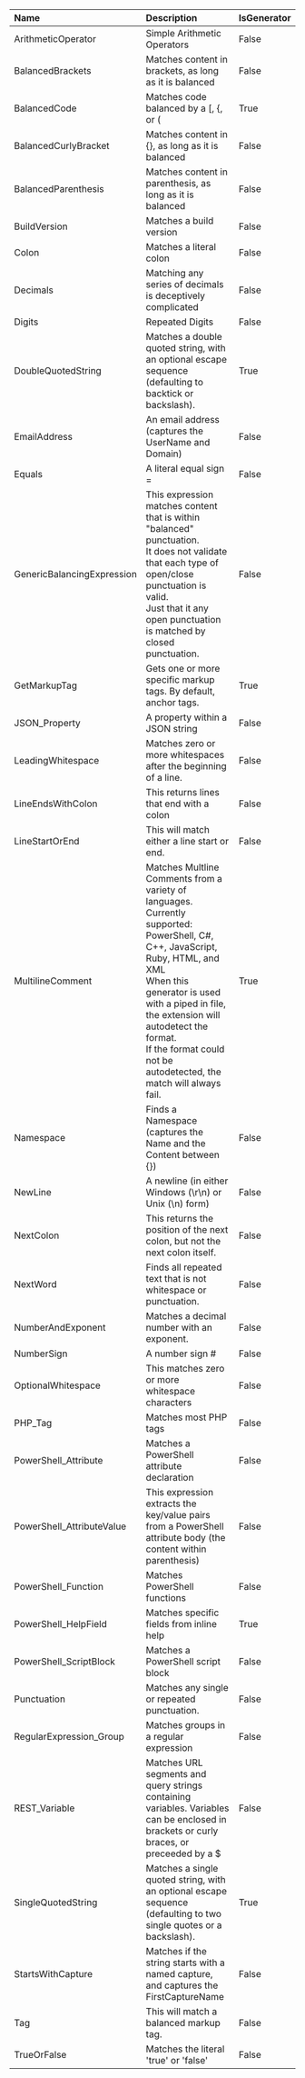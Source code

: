 ﻿|Name|Description|IsGenerator|
|:---|:----------|:----------|
|ArithmeticOperator|Simple Arithmetic Operators|False|
|BalancedBrackets|Matches content in brackets, as long as it is balanced|False|
|BalancedCode|Matches code balanced by a [, {, or (<br/>|True|
|BalancedCurlyBracket|Matches content in {}, as long as it is balanced|False|
|BalancedParenthesis|Matches content in parenthesis, as long as it is balanced|False|
|BuildVersion|Matches a build version|False|
|Colon|Matches a literal colon|False|
|Decimals|Matching any series of decimals is deceptively complicated|False|
|Digits|Repeated Digits|False|
|DoubleQuotedString|Matches a double quoted string, with an optional escape sequence (defaulting to backtick or backslash).<br/>|True|
|EmailAddress|An email address (captures the UserName and Domain)|False|
|Equals|A literal equal sign =|False|
|GenericBalancingExpression|This expression matches content that is within "balanced" punctuation.<br/>It does not validate that each type of open/close punctuation is valid.<br/>Just that it any open punctuation is matched by closed punctuation.|False|
|GetMarkupTag|Gets one or more specific markup tags.  By default, anchor tags.<br/>|True|
|JSON_Property|A property within a JSON string|False|
|LeadingWhitespace|Matches zero or more whitespaces after the beginning of a line.|False|
|LineEndsWithColon|This returns lines that end with a colon|False|
|LineStartOrEnd|This will match either a line start or end.|False|
|MultilineComment|Matches Multline Comments from a variety of languages.<br/>Currently supported: PowerShell, C#, C++, JavaScript, Ruby, HTML, and XML<br/>When this generator is used with a piped in file, the extension will autodetect the format.<br/>If the format could not be autodetected, the match will always fail.<br/>|True|
|Namespace|Finds a Namespace (captures the Name and the Content between {})|False|
|NewLine|A newline (in either Windows (\r\n) or Unix (\n) form)|False|
|NextColon|This returns the position of the next colon, but not the next colon itself.|False|
|NextWord|Finds all repeated text that is not whitespace or punctuation.|False|
|NumberAndExponent|Matches a decimal number with an exponent.|False|
|NumberSign|A number sign \#|False|
|OptionalWhitespace|This matches zero or more whitespace characters|False|
|PHP_Tag|Matches most PHP tags|False|
|PowerShell_Attribute|Matches a PowerShell attribute declaration|False|
|PowerShell_AttributeValue|This expression extracts the key/value pairs from a PowerShell attribute body (the content within parenthesis)|False|
|PowerShell_Function|Matches PowerShell functions|False|
|PowerShell_HelpField|Matches specific fields from inline help<br/>|True|
|PowerShell_ScriptBlock|Matches a PowerShell script block|False|
|Punctuation|Matches any single or repeated punctuation.|False|
|RegularExpression_Group|Matches groups in a regular expression|False|
|REST_Variable|Matches URL segments and query strings containing variables.  Variables can be enclosed in brackets or curly braces, or preceeded by a $|False|
|SingleQuotedString|Matches a single quoted string, with an optional escape sequence (defaulting to two single quotes or a backslash).<br/>|True|
|StartsWithCapture|Matches if the string starts with a named capture, and captures the FirstCaptureName|False|
|Tag|This will match a balanced markup tag.|False|
|TrueOrFalse|Matches the literal 'true' or 'false'|False|